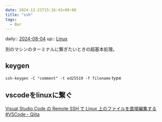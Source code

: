 ```yaml
---
date: 2024-12-21T15:16:43+09:00
title: "ssh"
tags:
  - Bar
---
```


daily:: [2024-08-04](/Daily_Note/2024-08-04.md)
up:: [Linux](../Bar/Linux.md)

別のマシンのターミナルに繋ぎたいときの超基本処理。

## keygen
`ssh-keygen -C "comment" -t ed25519 -f filename`
type

## vscodeをlinuxに繋ぐ
[Visual Studio Code の Remote SSH で Linux 上のファイルを直接編集する #VSCode - Qiita](https://qiita.com/m-tmatma/items/f3cc666c2e667adab784)